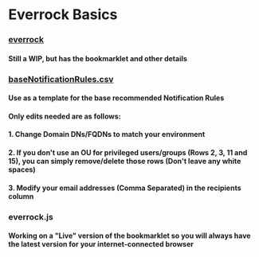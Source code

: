 # Everrock Basics

### [everrock](https://everrock.github.io/everrock.html)
#### Still a WIP, but has the bookmarklet and other details

### [baseNotificationRules.csv](https://everrock.github.io/baseNotificationRules.csv)
#### Use as a template for the base recommended Notification Rules
#### Only edits needed are as follows:
#### 1. Change Domain DNs/FQDNs to match your environment
#### 2. If you don't use an OU for privileged users/groups (Rows 2, 3, 11 and 15), you can simply remove/delete those rows (Don't leave any white spaces)
#### 3. Modify your email addresses (Comma Separated) in the recipients column

### everrock.js
#### Working on a "Live" version of the bookmarklet so you will always have the latest version for your internet-connected browser

<!--
**everrock/everrock** is a ✨ _special_ ✨ repository because its `README.md` (this file) appears on your GitHub profile.

Here are some ideas to get you started:

- 🔭 I’m currently working on ...
- 🌱 I’m currently learning ...
- 👯 I’m looking to collaborate on ...
- 🤔 I’m looking for help with ...
- 💬 Ask me about ...
- 📫 How to reach me: ...
- 😄 Pronouns: ...
- ⚡ Fun fact: ...
-->
